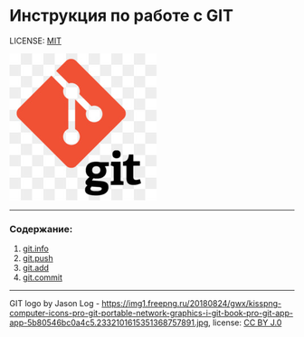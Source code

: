 # Инструкция по работе с GIT

LICENSE: [MIT](./license.md)

![git-logo](./git.image.jpg)

---

### Содержание:

1. [git.info](./gitinfo.md)
2. [git.push](./push.md)
3. [git.add](./add.md)
4. [git.commit](./commit.md)

---


GIT logo by Jason Log - https://img1.freepng.ru/20180824/gwx/kisspng-computer-icons-pro-git-portable-network-graphics-i-git-book-pro-git-app-app-5b80546bc0a4c5.2332101615351368757891.jpg,
license: [CC BY J.0](https://creativecommons.org/licenses/by/j.0/)